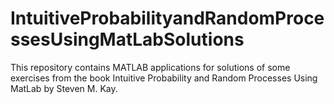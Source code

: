 # IntuitiveProbabilityandRandomProcessesUsingMatLabSolutions
This repository contains MATLAB applications for solutions of some exercises from the book Intuitive Probability and Random Processes Using MatLab by Steven M. Kay.
